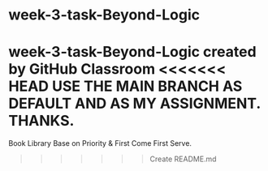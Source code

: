 # week-3-task-Beyond-Logic
week-3-task-Beyond-Logic created by GitHub Classroom
<<<<<<< HEAD
USE THE MAIN BRANCH AS DEFAULT AND AS MY ASSIGNMENT. THANKS.
=======

Book Library Base on Priority & First Come First Serve.
>>>>>>> Create README.md
